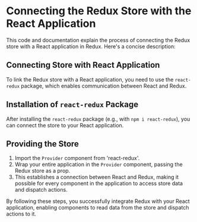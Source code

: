 # Connecting the Redux Store with the React Application

This code and documentation explain the process of connecting the Redux store with a React application in Redux. Here's a concise description:

## Connecting Store with React Application

To link the Redux store with a React application, you need to use the `react-redux` package, which enables communication between React and Redux.

## Installation of `react-redux` Package

After installing the `react-redux` package (e.g., with `npm i react-redux`), you can connect the store to your React application.

## Providing the Store

1. Import the `Provider` component from 'react-redux'.
2. Wrap your entire application in the `Provider` component, passing the Redux store as a prop.
3. This establishes a connection between React and Redux, making it possible for every component in the application to access store data and dispatch actions.

By following these steps, you successfully integrate Redux with your React application, enabling components to read data from the store and dispatch actions to it.
